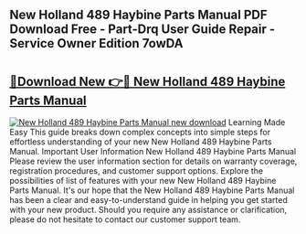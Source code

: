 ## New Holland 489 Haybine Parts Manual PDF Download Free - Part-Drq User Guide Repair - Service Owner Edition 7owDA

# <h2><a href="http://bc9519.oget.top/?id=New+Holland+489+Haybine+Parts+Manual">🔗Download New 👉🔴 New Holland 489 Haybine Parts Manual</a></h2>

[![New Holland 489 Haybine Parts Manual new download](https://i.imgur.com/5g1atiW.png)](http://bc9519.oget.top/?id=New+Holland+489+Haybine+Parts+Manual)
Learning Made Easy This guide breaks down complex concepts into simple steps for effortless understanding of your new New Holland 489 Haybine Parts Manual. Important User Information New Holland 489 Haybine Parts Manual Please review the user information section for details on warranty coverage, registration procedures, and customer support options. Explore the possibilities of list of features with your new New Holland 489 Haybine Parts Manual. It's our hope that the New Holland 489 Haybine Parts Manual has been a clear and easy-to-understand guide in helping you get started with your new product. Should you require any assistance or clarification, please do not hesitate to contact our customer support team.
